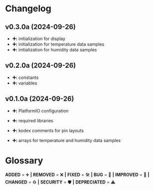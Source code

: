 # Changelog

## v0.3.0a (2024-09-26)
- **➕:** initialization for display
- **➕:** initialization for temperature data samples
- **➕:** initialization for humidity data samples

## v0.2.0a (2024-09-26)
- **➕:** constants
- **➕:** variables

## v0.1.0a (2024-09-26)
- **➕:** PlatformIO configuration
- **➕:** required libraries
- **➕:** kodex comments for pin layouts

- **➕:** arrays for temperature and humidity data samples
  
# Glossary
**ADDED** = ➕ **|**
**REMOVED** = ❌ **|**
**FIXED** = 🛠️ **|**
**BUG** = 🐞 **|**
**IMPROVED** = 🚀 **|**
**CHANGED** = ♻️ **|**
**SECURITY** = 🛡️ **|**
**DEPRECIATED** = ⚠️
